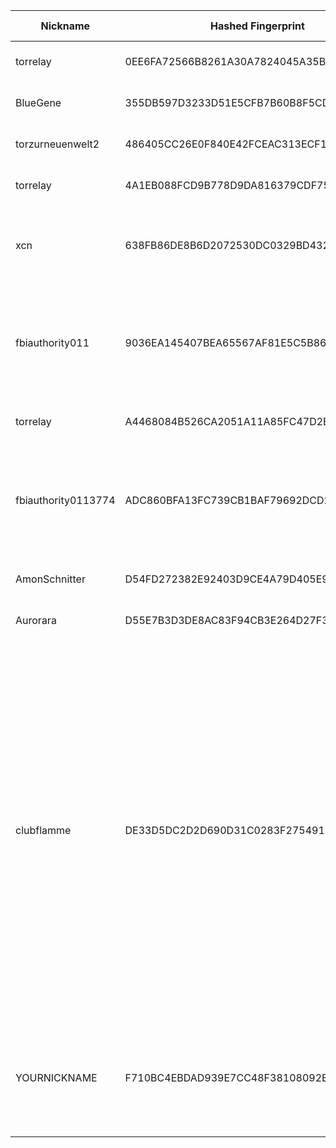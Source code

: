 | Nickname |  Hashed Fingerprint	| Or Addresses | Contact | Running | Flags | Last Seen | First Seen | Last Restarted | Advertised Bandwidth | Platform | Version | Version Status | Recommended Version | Verified hostnames | Exit policy |
|---|---|---|---|---|---|---|---|---|---|---|---|---|---|---|---|
|torrelay | 0EE6FA72566B8261A30A7824045A35B4826AA10B | ["172.239.66.162:9001","[2a01:7e03::2000:ceff:fe3b:c37a]:9001"] | bitmania@gmail.com | true | Running, V2Dir, Valid | 2025-09-30 14:00:00 | 2025-09-30 04:00:00 | 2025-09-30 03:14:49 | 0 | Tor 0.4.8.10 on Linux | 0.4.8.10 | recommended | true | ["172-239-66-162.ip.linodeusercontent.com"] | ["reject *:*"]|
|BlueGene | 355DB597D3233D51E5CFB7B60B8F5CD013936105 | ["93.160.17.86:9025"] | N/A | true | Running, V2Dir, Valid | 2025-09-30 14:00:00 | 2025-09-30 01:00:00 | 2025-09-29 20:32:14 | 0 | Tor 0.4.8.16 on Linux | 0.4.8.16 | recommended | true | ["93-160-17-86-cable.dk.customer.tdc.net"] | ["reject *:*"]|
|torzurneuenwelt2 | 486405CC26E0F840E42FCEAC313ECF1D4D2BC16F | ["202.61.240.157:443","[2a03:4000:52:9d:481d:66ff:fe5e:52bc]:443"] | N/A | true | Running, Valid | 2025-09-30 14:00:00 | 2025-09-30 12:00:00 | 2025-09-30 11:07:45 | 0 | Tor 0.4.8.18 on Linux | 0.4.8.18 | recommended | true | ["fw.bock.network"] | ["reject *:*"]|
|torrelay | 4A1EB088FCD9B778D9DA816379CDF75E91AD63E4 | ["172.236.245.120:9001","[2a01:7e03::2000:a9ff:fecc:96ba]:9001"] | bitmania@gmail.com | true | Running, V2Dir, Valid | 2025-09-30 14:00:00 | 2025-09-30 04:00:00 | 2025-09-30 03:14:43 | 0 | Tor 0.4.8.10 on Linux | 0.4.8.10 | recommended | true | ["172-236-245-120.ip.linodeusercontent.com"] | ["reject *:*"]|
|xcn | 638FB86DE8B6D2072530DC0329BD432A47EF0AF3 | ["134.255.231.158:9001"] | matrix:@mrl56281:nope.chat hoster:zap-hosting.com memory:1 virtualization:baremetal os:Debian 12 ciissversion:2 trafficacct:1000 | true | Running, Valid | 2025-09-30 14:00:00 | 2025-09-30 09:00:00 | 2025-09-30 06:54:08 | 0 | Tor 0.4.8.18 on Linux | 0.4.8.18 | recommended | true | N/A | ["reject *:*"]|
|fbiauthority011 | 9036EA145407BEA65567AF81E5C5B8624183E684 | ["18.119.162.10:9001"] | fbiauthgerm274@ic3.ic3.gov | true | Exit, Running, Valid | 2025-09-30 14:00:00 | 2025-09-30 14:00:00 | 2025-09-30 13:12:32 | 0 | Tor 0.4.8.18 on Linux | 0.4.8.18 | recommended | true | ["ec2-18-119-162-10.us-east-2.compute.amazonaws.com"] | ["reject 0.0.0.0/8:*","reject 169.254.0.0/16:*","reject 127.0.0.0/8:*","reject 192.168.0.0/16:*","reject 10.0.0.0/8:*","reject 172.16.0.0/12:*","reject 18.119.162.10:*","accept *:80","accept *:443","reject *:*"]|
|torrelay | A4468084B526CA2051A11A85FC47D2B6B089D9E6 | ["45.33.116.241:9001","[2600:3c00::2000:d9ff:fe71:7723]:9001"] | bitmania@gmail.com | true | Running, V2Dir, Valid | 2025-09-30 14:00:00 | 2025-09-30 04:00:00 | 2025-09-30 03:06:53 | 0 | Tor 0.4.8.10 on Linux | 0.4.8.10 | recommended | true | ["45-33-116-241.ip.linodeusercontent.com"] | ["reject *:*"]|
|fbiauthority0113774 | ADC860BFA13FC739CB1BAF79692DCD2570DADE8B | ["3.139.59.216:9001"] | fbiauthgerm993774@ic3.ic3.gov | true | Exit, Running, Valid | 2025-09-30 14:00:00 | 2025-09-30 10:00:00 | 2025-09-30 13:12:40 | 0 | Tor 0.4.8.18 on Linux | 0.4.8.18 | recommended | true | ["ec2-3-139-59-216.us-east-2.compute.amazonaws.com"] | ["reject 0.0.0.0/8:*","reject 169.254.0.0/16:*","reject 127.0.0.0/8:*","reject 192.168.0.0/16:*","reject 10.0.0.0/8:*","reject 172.16.0.0/12:*","reject 3.139.59.216:*","accept *:80","accept *:443","reject *:*"]|
|AmonSchnitter | D54FD272382E92403D9CE4A79D405E976E7EF2FC | ["51.161.32.117:9001","[2607:5300:205:200::2d5]:9001"] | Amon Schnitter <amon.schnitter AT hotmail dot com> | true | Running, V2Dir, Valid | 2025-09-30 14:00:00 | 2025-09-30 00:00:00 | 2025-09-30 00:35:08 | 0 | Tor 0.4.8.16 on Linux | 0.4.8.16 | recommended | true | ["vps-eda50e35.vps.ovh.ca"] | ["reject *:*"]|
|Aurorara | D55E7B3D3DE8AC83F94CB3E264D27F35656DA623 | ["57.129.18.204:9090","[2001:41d0:700:7fcc::]:9090"] | Aurorararara@protonmail.ch | true | Running, V2Dir, Valid | 2025-09-30 14:00:00 | 2025-09-30 08:00:00 | 2025-09-30 07:01:47 | 0 | Tor 0.4.8.16 on Linux | 0.4.8.16 | recommended | true | ["ns3053169.ip-57-129-18.eu"] | ["reject *:*"]|
|clubflamme | DE33D5DC2D2D690D31C0283F275491E70D9F510C | ["108.181.69.243:443"] | m781@tutanota.com | true | Exit, Running, V2Dir, Valid | 2025-09-30 14:00:00 | 2025-09-30 03:00:00 | 2025-09-30 02:19:42 | 0 | Tor 0.4.8.18 on Linux | 0.4.8.18 | recommended | true | N/A | ["reject 0.0.0.0/8:*","reject 169.254.0.0/16:*","reject 127.0.0.0/8:*","reject 192.168.0.0/16:*","reject 10.0.0.0/8:*","reject 172.16.0.0/12:*","reject 108.181.69.243:*","accept *:20-21","accept *:43","accept *:53","accept *:80","accept *:110","accept *:143","accept *:220","accept *:443","accept *:873","accept *:989-990","accept *:991","accept *:992","accept *:993","accept *:995","accept *:1194","accept *:1293","accept *:3690","accept *:4321","accept *:5222-5223","accept *:5228","accept *:9418","accept *:11371","accept *:64738","reject *:*"]|
|YOURNICKNAME | F710BC4EBDAD939E7CC48F38108092B7DF75C185 | ["13.231.183.75:9001"] | YOUR_CONTACT (email or URL) | true | Exit, Running, Valid | 2025-09-30 14:00:00 | 2025-09-30 10:00:00 | 2025-09-30 08:59:18 | 0 | Tor 0.4.8.18 on Linux | 0.4.8.18 | recommended | true | ["ec2-13-231-183-75.ap-northeast-1.compute.amazonaws.com"] | ["reject 0.0.0.0/8:*","reject 169.254.0.0/16:*","reject 127.0.0.0/8:*","reject 192.168.0.0/16:*","reject 10.0.0.0/8:*","reject 172.16.0.0/12:*","reject 13.231.183.75:*","accept *:80","accept *:443","reject *:*"]|

